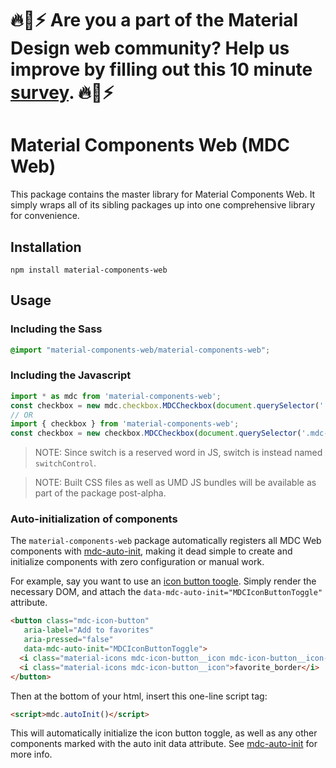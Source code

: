 # 🔥🌈⚡️ Are you a part of the Material Design web community? Help us improve by filling out this 10 minute <a href='https://bit.ly/materialwebsurvey'>survey</a>. 🔥🌈⚡️

# Material Components Web (MDC Web)

This package contains the master library for Material Components Web. It simply wraps all of its
sibling packages up into one comprehensive library for convenience.

## Installation

```
npm install material-components-web
```

## Usage

### Including the Sass

```scss
@import "material-components-web/material-components-web";
```

### Including the Javascript

```js
import * as mdc from 'material-components-web';
const checkbox = new mdc.checkbox.MDCCheckbox(document.querySelector('.mdc-checkbox'));
// OR
import { checkbox } from 'material-components-web';
const checkbox = new checkbox.MDCCheckbox(document.querySelector('.mdc-checkbox'));
```

> NOTE: Since switch is a reserved word in JS, switch is instead named `switchControl`.

> NOTE: Built CSS files as well as UMD JS bundles will be available as part of the package
> post-alpha.

### Auto-initialization of components

The `material-components-web` package automatically registers all MDC Web components with
[mdc-auto-init](../mdc-auto-init), making it dead simple to create and initialize components
with zero configuration or manual work.

For example, say you want to use an [icon button toogle](../mdc-icon-button). Simply render the necessary
DOM, and attach the `data-mdc-auto-init="MDCIconButtonToggle"` attribute.

```html
<button class="mdc-icon-button"
   aria-label="Add to favorites"
   aria-pressed="false"
   data-mdc-auto-init="MDCIconButtonToggle">
  <i class="material-icons mdc-icon-button__icon mdc-icon-button__icon--on">favorite</i>
  <i class="material-icons mdc-icon-button__icon">favorite_border</i>
</button>
```

Then at the bottom of your html, insert this one-line script tag:

```html
<script>mdc.autoInit()</script>
```

This will automatically initialize the icon button toggle, as well as any other components marked with the
auto init data attribute. See [mdc-auto-init](../mdc-auto-init) for more info.
